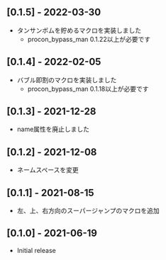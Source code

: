 ## [0.1.5] -  2022-03-30
- タンサンボムを貯めるマクロを実装しました
  - procon_bypass_man 0.1.22以上が必要です

## [0.1.4] -  2022-02-05
- バブル即割のマクロを実装しました
  - procon_bypass_man 0.1.18以上が必要です

## [0.1.3] -  2021-12-28
- name属性を廃止しました

## [0.1.2] -  2021-12-08
- ネームスペースを変更

## [0.1.1] - 2021-08-15
- 左、上、右方向のスーパージャンプのマクロを追加

## [0.1.0] - 2021-06-19

- Initial release
